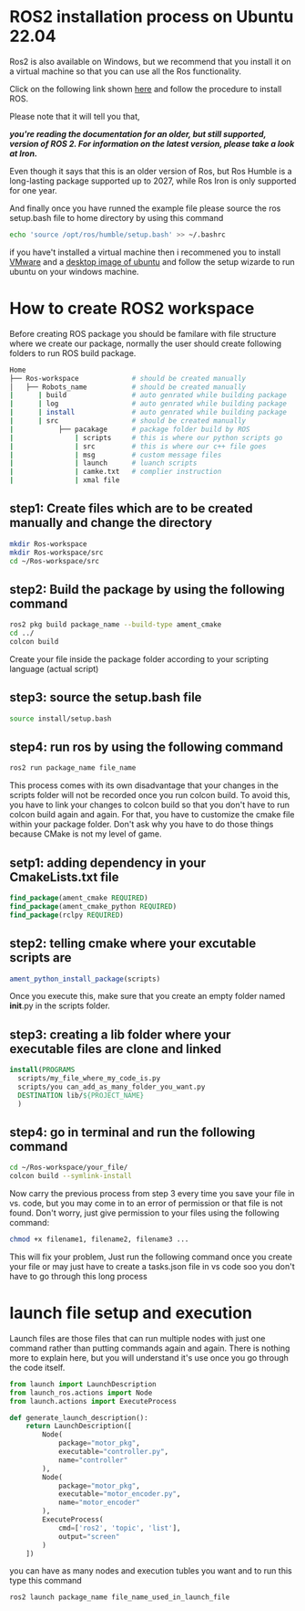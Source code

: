 ROS2 installation process on Ubuntu 22.04
====

Ros2 is also available on Windows, but we recommend that you install it on a virtual machine so that you can use all the Ros functionality.


Click on the following link shown [here](https://docs.ros.org/en/humble/Installation/Ubuntu-Install-Debians.html) and follow the procedure to install ROS.


Please note that it will tell you that,

***you're reading the documentation for an older, but still supported, version of ROS 2. For information on the latest version, please take a look at Iron.***

Even though it says that this is an older version of Ros, but Ros Humble is a long-lasting package supported up to 2027, while Ros Iron is only supported for one year.

And finally once you have runned the example file please source the ros setup.bash file to home directory by using this command
```bash
echo 'source /opt/ros/humble/setup.bash' >> ~/.bashrc
```
if you have't installed a virtual machine then i recommened you to install [VMware](https://www.vmware.com/in/products/workstation-player.html) and a [desktop image of ubuntu](https://releases.ubuntu.com/jammy/) and follow the setup wizarde to run ubuntu on your windows machine.

How to create ROS2 workspace 
====

Before creating ROS package you should be familare with file structure where we create our package, normally the user should create following folders to run ROS build package.

```bash
Home
├── Ros-workspace             # should be created manually
│   ├── Robots_name           # should be created manually
|      | build                # auto genrated while building package
|      | log                  # auto genrated while building package
|      | install              # auto genrated while building package
|      | src                  # should be created manually
|           ├── pacakage      # package folder build by ROS
|               | scripts     # this is where our python scripts go     | 
|               | src         # this is where our c++ file goes         |  
|               | msg         # custom message files                    | All this file's are to be created manually
|               | launch      # luanch scripts                          |
|               | camke.txt   # complier instruction                    
|               | xmal file
```

## step1: Create files which are to be created manually and change the directory 
```bash
mkdir Ros-workspace
mkdir Ros-workspace/src
cd ~/Ros-workspace/src
```
## step2: Build the package by using the following command
```bash
ros2 pkg build package_name --build-type ament_cmake
cd ../
colcon build
```
Create your file inside the package folder according to your scripting language (actual script)
## step3: source the setup.bash file
```bash
source install/setup.bash
```
## step4: run ros by using the following command
``` bash
ros2 run package_name file_name
```
This process comes with its own disadvantage that your changes in the scripts folder will not be recorded once you run colcon build. To avoid this, you have to link your changes to colcon build so that you don't have to run colcon build again and again. For that, you have to customize the cmake file within your package folder. Don't ask why you have to do those things because CMake is not my level of game.

## setp1: adding dependency in your CmakeLists.txt file

```cmake
find_package(ament_cmake REQUIRED)
find_package(ament_cmake_python REQUIRED)
find_package(rclpy REQUIRED)
```

## step2: telling cmake where your excutable scripts are 

```cmake
ament_python_install_package(scripts)
```
Once you execute this, make sure that you create an empty folder named __init__.py in the scripts folder.

## step3: creating a lib folder where your executable files are clone and linked

```cmake
install(PROGRAMS
  scripts/my_file_where_my_code_is.py 
  scripts/you can_add_as_many_folder_you_want.py
  DESTINATION lib/${PROJECT_NAME}
  )
```

## step4: go in terminal and run the following command

```bash
cd ~/Ros-workspace/your_file/
colcon build --symlink-install 
```
Now carry the previous process from step 3 every time you save your file in vs. code, but you may come in to an error of permission or that file is not found. Don't worry, just give permission to your files using the following command:

```bash
chmod +x filename1, filename2, filename3 ...
```
This will fix your problem, Just run the following command once you create your file or may just have to create a tasks.json file in vs code soo you don't have to go through this long process

launch file setup and execution 
====
Launch files are those files that can run multiple nodes with just one command rather than putting commands again and again. There is nothing more to explain here, but you will understand it's use once you go through the code itself.
```python
from launch import LaunchDescription
from launch_ros.actions import Node 
from launch.actions import ExecuteProcess

def generate_launch_description():
    return LaunchDescription([
        Node(
            package="motor_pkg",
            executable="controller.py",
            name="controller"
        ), 
        Node(
            package="motor_pkg",
            executable="motor_encoder.py",
            name="motor_encoder"
        ),
        ExecuteProcess(
            cmd=['ros2', 'topic', 'list'], 
            output="screen"
        )
    ])
```
you can have as many nodes and execution tubles you want and to run this type this command
```bash
ros2 launch package_name file_name_used_in_launch_file
```

